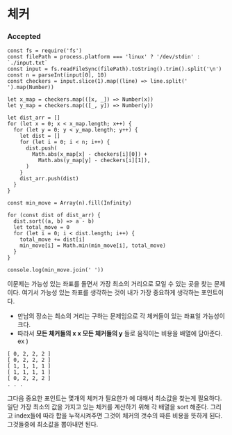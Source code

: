 # 체커
### Accepted
```
const fs = require('fs')
const filePath = process.platform === 'linux' ? '/dev/stdin' : `./input.txt`
const input = fs.readFileSync(filePath).toString().trim().split('\n')
const n = parseInt(input[0], 10)
const checkers = input.slice(1).map((line) => line.split(' ').map(Number))

let x_map = checkers.map(([x, _]) => Number(x))
let y_map = checkers.map(([_, y]) => Number(y))

let dist_arr = []
for (let x = 0; x < x_map.length; x++) {
  for (let y = 0; y < y_map.length; y++) {
    let dist = []
    for (let i = 0; i < n; i++) {
      dist.push(
        Math.abs(x_map[x] - checkers[i][0]) +
          Math.abs(y_map[y] - checkers[i][1]),
      )
    }
    dist_arr.push(dist)
  }
}

const min_move = Array(n).fill(Infinity)

for (const dist of dist_arr) {
  dist.sort((a, b) => a - b)
  let total_move = 0
  for (let i = 0; i < dist.length; i++) {
    total_move += dist[i]
    min_move[i] = Math.min(min_move[i], total_move)
  }
}

console.log(min_move.join(' '))

```

이문제는 가능성 있는 좌표를 돌면서 가장 최소의 거리으로 모일 수 있는 곳을 찾는 문제이다.
여기서 가능성 있는 좌표를 생각하는 것이 내가 가장 중요하게 생각하는 포인트이다.
- 만남의 장소는 최소의 거리는 구하는 문제임으로 각 체커들이 있는 좌표일 가능성이 크다.
- 따라서 **모든 체커들의 x x 모든 체커들의 y** 들로 움직이는 비용을 배열에 담아준다. ex )
```
[ 0, 2, 2, 2 ]
[ 0, 2, 2, 2 ]
[ 1, 1, 1, 1 ]
[ 1, 1, 1, 1 ]
[ 0, 2, 2, 2 ]
. . . 
```

그다음 중요한 포인트는 몇개의 체커가 필요한가 에 대해서  최소값을 찾는게 필요하다. 
일단 가장 최소의 값을 가지고 있는 체커를 계산하기 위해 각 배열을 sort 해준다.
그리고 index들에 따라 합을 누적시켜주면 그것이 체커의 갯수의 따른 비용을 뜻하게 된다.
그것들중에 최소값을 뽑아내면 된다.